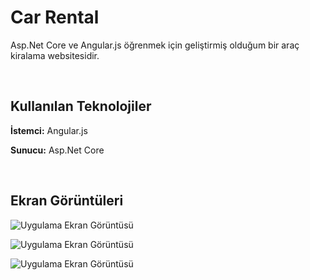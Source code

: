 
# Car Rental

Asp.Net Core ve Angular.js öğrenmek için geliştirmiş olduğum bir araç kiralama websitesidir.

‎
## Kullanılan Teknolojiler

**İstemci:** Angular.js

**Sunucu:** Asp.Net Core

‎
## Ekran Görüntüleri

![Uygulama Ekran Görüntüsü](https://img001.prntscr.com/file/img001/1G9TXxOGQL6Dp-TKeURaLA.jpg)

![Uygulama Ekran Görüntüsü](https://img001.prntscr.com/file/img001/WrFKJFm7QF-7QSCxumo-pw.jpg)

![Uygulama Ekran Görüntüsü](https://img001.prntscr.com/file/img001/QpffVVkqQ5itWgPz82LDJw.jpg)
